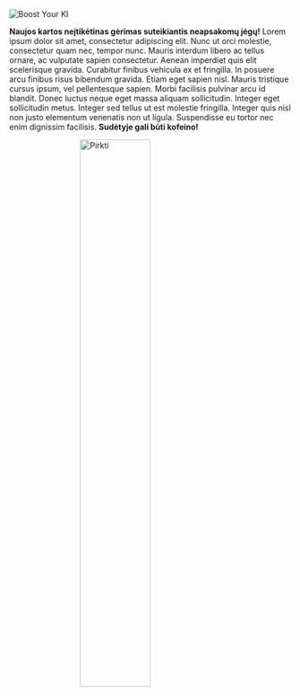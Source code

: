 <style>
.center {
  display: block;
  margin-left: auto;
  margin-right: auto;
  width: 50%;
}
</style>

<img src="https://i.postimg.cc/26xvY79V/87098524-3068731769845701-2672899169256996864-n.png" alt="Boost Your KI">
 
<b>Naujos kartos neįtikėtinas gėrimas suteikiantis neapsakomų jėgų!</b> Lorem ipsum dolor sit amet, consectetur adipiscing elit. Nunc ut orci molestie, consectetur quam nec, tempor nunc. Mauris interdum libero ac tellus ornare, ac vulputate sapien consectetur. Aenean imperdiet quis elit scelerisque gravida. Curabitur finibus vehicula ex et fringilla. In posuere arcu finibus risus bibendum gravida. Etiam eget sapien nisl. Mauris tristique cursus ipsum, vel pellentesque sapien. Morbi facilisis pulvinar arcu id blandit. Donec luctus neque eget massa aliquam sollicitudin. Integer eget sollicitudin metus. Integer sed tellus ut est molestie fringilla. Integer quis nisl non justo elementum venenatis non ut ligula. Suspendisse eu tortor nec enim dignissim facilisis. <b>Sudėtyje gali būti kofeino!</b>

<a href="http://www.vacbanned.com/">
<img border="0" alt="Pirkti" src="https://i.postimg.cc/c1jPpp2g/pirkti.png" class="center">
</a>



 
 
